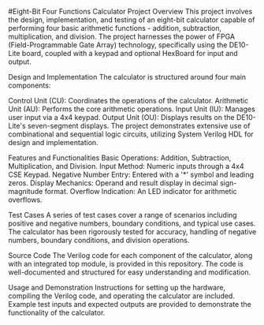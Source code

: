 #Eight-Bit Four Functions Calculator
Project Overview
This project involves the design, implementation, and testing of an eight-bit calculator capable of performing four basic arithmetic functions - addition, subtraction, multiplication, and division. The project harnesses the power of FPGA (Field-Programmable Gate Array) technology, specifically using the DE10-Lite board, coupled with a keypad and optional HexBoard for input and output.

Design and Implementation
The calculator is structured around four main components:

Control Unit (CU): Coordinates the operations of the calculator.
Arithmetic Unit (AU): Performs the core arithmetic operations.
Input Unit (IU): Manages user input via a 4x4 keypad.
Output Unit (OU): Displays results on the DE10-Lite's seven-segment displays.
The project demonstrates extensive use of combinational and sequential logic circuits, utilizing System Verilog HDL for design and implementation.

Features and Functionalities
Basic Operations: Addition, Subtraction, Multiplication, and Division.
Input Method: Numeric inputs through a 4x4 CSE Keypad.
Negative Number Entry: Entered with a '*' symbol and leading zeros.
Display Mechanics: Operand and result display in decimal sign-magnitude format.
Overflow Indication: An LED indicator for arithmetic overflows.

Test Cases
A series of test cases cover a range of scenarios including positive and negative numbers, boundary conditions, and typical use cases. The calculator has been rigorously tested for accuracy, handling of negative numbers, boundary conditions, and division operations.

Source Code
The Verilog code for each component of the calculator, along with an integrated top module, is provided in this repository. The code is well-documented and structured for easy understanding and modification.

Usage and Demonstration
Instructions for setting up the hardware, compiling the Verilog code, and operating the calculator are included. Example test inputs and expected outputs are provided to demonstrate the functionality of the calculator.
